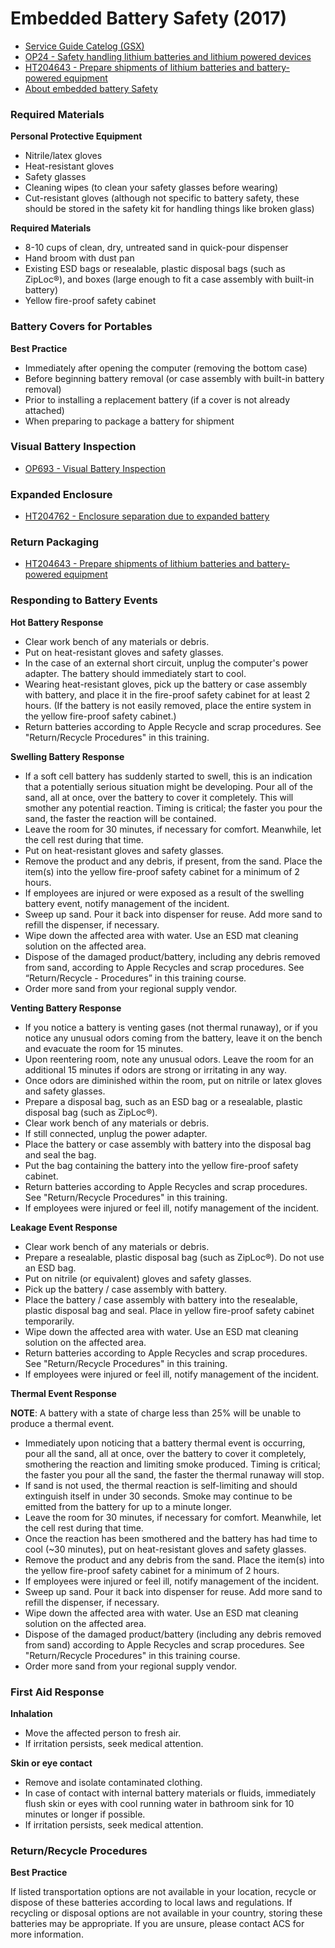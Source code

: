 # Embedded Battery Safety (2017)

- [Service Guide Catelog (GSX)](https://gsx.apple.com/WebApp/login.htm?locale=en_US&screen=resourcespage&documentid=OP670)
- [OP24 - Safety handling lithium batteries and lithium powered devices](https://gsx.apple.com/WebApp/login.htm?locale=en_US&screen=resourcespage&documentid=OP24)
- [HT204643 - Prepare shipments of lithium batteries and battery-powered equipment](https://gsx.apple.com/WebApp/login.htm?locale=en_US&screen=resourcespage&documentid=HT204643)
- [About embedded battery Safety](https://gsx.apple.com/WebApp/login.htm?screen=resourcespage&documentid=OP685&locale=en_US)

### Required Materials

**Personal Protective Equipment**

- Nitrile/latex gloves
- Heat-resistant gloves
- Safety glasses
- Cleaning wipes (to clean your safety glasses before wearing)
- Cut-resistant gloves (although not specific to battery safety, these should be stored in the safety kit for handling things like broken glass)

**Required Materials**

- 8-10 cups of clean, dry, untreated sand in quick-pour dispenser
- Hand broom with dust pan
- Existing ESD bags or resealable, plastic disposal bags (such as ZipLoc®), and boxes (large enough to fit a case assembly with built-in battery)
- Yellow fire-proof safety cabinet

### Battery Covers for Portables

**Best Practice**

- Immediately after opening the computer (removing the bottom case)
- Before beginning battery removal (or case assembly with built-in battery removal)
- Prior to installing a replacement battery (if a cover is not already attached)
- When preparing to package a battery for shipment

### Visual Battery Inspection

- [OP693 - Visual Battery Inspection](https://gsx.apple.com/WebApp/login.htm?screen=resourcespage&documentid=OP693&locale=en_US)

### Expanded Enclosure

- [HT204762 - Enclosure separation due to expanded battery](https://gsx.apple.com/WebApp/login.htm?locale=en_US&screen=resourcespage&documentid=HT204762)

### Return Packaging

- [ HT204643 - Prepare shipments of lithium batteries and battery-powered equipment](https://gsx.apple.com/WebApp/login.htm?screen=resourcespage&documentid=HT204643&locale=en_US)

### Responding to Battery Events

**Hot Battery Response**  

- Clear work bench of any materials or debris.
- Put on heat-resistant gloves and safety glasses.
- In the case of an external short circuit, unplug the computer's power adapter. The battery should immediately start to cool.
- Wearing heat-resistant gloves, pick up the battery or case assembly with battery, and place it in the fire-proof safety cabinet for at least 2 hours. (If the battery is not easily removed, place the entire system in the yellow fire-proof safety cabinet.)
- Return batteries according to Apple Recycle and scrap procedures. See "Return/Recycle Procedures" in this training.

**Swelling Battery Response**

- If a soft cell battery has suddenly started to swell, this is an indication that a potentially serious situation might be developing. Pour all of the sand, all at once, over the battery to cover it completely. This will smother any potential reaction. Timing is critical; the faster you pour the sand, the faster the reaction will be contained.
- Leave the room for 30 minutes, if necessary for comfort. Meanwhile, let the cell rest during that time.
- Put on heat-resistant gloves and safety glasses.
- Remove the product and any debris, if present, from the sand. Place the item(s) into the yellow fire-proof safety cabinet for a minimum of 2 hours.
- If employees are injured or were exposed as a result of the swelling battery event, notify management of the incident.
- Sweep up sand. Pour it back into dispenser for reuse. Add more sand to refill the dispenser, if necessary.
- Wipe down the affected area with water. Use an ESD mat cleaning solution on the affected area.
- Dispose of the damaged product/battery, including any debris removed from sand, according to Apple Recycles and scrap procedures. See “Return/Recycle - Procedures” in this training course.
- Order more sand from your regional supply vendor.

**Venting Battery Response**

- If you notice a battery is venting gases (not thermal runaway), or if you notice any unusual odors coming from the battery, leave it on the bench and evacuate the room for 15 minutes.
- Upon reentering room, note any unusual odors. Leave the room for an additional 15 minutes if odors are strong or irritating in any way.
- Once odors are diminished within the room, put on nitrile or latex gloves and safety glasses.
- Prepare a disposal bag, such as an ESD bag or a resealable, plastic disposal bag (such as ZipLoc®).
- Clear work bench of any materials or debris.
- If still connected, unplug the power adapter.
- Place the battery or case assembly with battery into the disposal bag and seal the bag.
- Put the bag containing the battery into the yellow fire-proof safety cabinet.
- Return batteries according to Apple Recycles and scrap procedures.  See "Return/Recycle Procedures" in this training.
- If employees were injured or feel ill, notify management of the incident.

**Leakage Event Response**

- Clear work bench of any materials or debris.
- Prepare a resealable, plastic disposal bag (such as ZipLoc®). Do not use an ESD bag.
- Put on nitrile (or equivalent) gloves and safety glasses.
- Pick up the battery / case assembly with battery.
- Place the battery / case assembly with battery into the resealable, plastic disposal bag and seal. Place in yellow fire-proof safety cabinet temporarily.
- Wipe down the affected area with water. Use an ESD mat cleaning solution on the affected area.
- Return batteries according to Apple Recycles and scrap procedures. See "Return/Recycle Procedures" in this training.
- If employees were injured or feel ill, notify management of the incident.

**Thermal Event Response**

**NOTE**: A battery with a state of charge less than 25% will be unable to produce a thermal event.

- Immediately upon noticing that a battery thermal event is occurring, pour all the sand, all at once, over the battery to cover it completely, smothering the reaction and limiting smoke produced. Timing is critical; the faster you pour all the sand, the faster the thermal runaway will stop.
- If sand is not used, the thermal reaction is self-limiting and should extinguish itself in under 30 seconds. Smoke may continue to be emitted from the battery for up to a minute longer.
- Leave the room for 30 minutes, if necessary for comfort. Meanwhile, let the cell rest during that time.
- Once the reaction has been smothered and the battery has had time to cool (~30 minutes), put on heat-resistant gloves and safety glasses.
- Remove the product and any debris from the sand. Place the item(s) into the yellow fire-proof safety cabinet for a minimum of 2 hours.
- If employees were injured or feel ill, notify management of the incident.
- Sweep up sand. Pour it back into dispenser for reuse. Add more sand to refill the dispenser, if necessary.
- Wipe down the affected area with water. Use an ESD mat cleaning solution on the affected area.
- Dispose of the damaged product/battery (including any debris removed from sand) according to Apple Recycles and scrap procedures. See "Return/Recycle Procedures" in this training course.
- Order more sand from your regional supply vendor.

### First Aid Response

**Inhalation**

- Move the affected person to fresh air.
- If irritation persists, seek medical attention.

**Skin or eye contact**

- Remove and isolate contaminated clothing.
- In case of contact with internal battery materials or fluids, immediately flush skin or eyes with cool running water in bathroom sink for 10 minutes or longer if possible.
- If irritation persists, seek medical attention.

### Return/Recycle Procedures


**Best Practice**

If listed transportation options are not available in your location, recycle or dispose of these batteries according to local laws and regulations. If recycling or disposal options are not available in your country, storing these batteries may be appropriate. If you are unsure, please contact ACS for more information.
